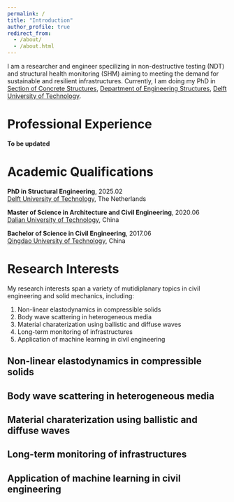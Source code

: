 ```yaml
---
permalink: /
title: "Introduction"
author_profile: true
redirect_from: 
  - /about/
  - /about.html
---
```


I am a researcher and engineer specilizing in non-destructive testing (NDT) and structural health monitoring (SHM) aiming to meeting the demand for sustainable and resilient infrastructures. Currently, I am doing my PhD in [Section of Concrete Structures](https://www.tudelft.nl/citg/over-faculteit/afdelingen/engineering-structures/sections-labs/concrete-structures), [Department of Engineering Structures](https://www.tudelft.nl/citg/over-faculteit/afdelingen/engineering-structures), [Delft University of Technology](https://www.tudelft.nl/).

Professional Experience
======
**To be updated**

Academic Qualifications
======
**PhD in Structural Engineering**, 2025.02  
[Delft University of Technology](https://www.tudelft.nl/), The Netherlands

**Master of Science in Architecture and Civil Engineering**, 2020.06  
[Dalian University of Technology](https://en.dlut.edu.cn/), China

**Bachelor of Science in Civil Engineering**, 2017.06  
[Qingdao University of Technology](https://english.qut.edu.cn/), China

Research Interests
======
My research interests span a variety of mutidiplanary topics in civil engineering and solid mechanics, including:
1.  Non-linear elastodynamics in compressible solids
1.  Body wave scattering in heterogeneous media
1.  Material charaterization using ballistic and diffuse waves
1.  Long-term monitoring of infrastructures
1.  Application of machine learning in civil engineering

Non-linear elastodynamics in compressible solids
------


Body wave scattering in heterogeneous media
------


Material charaterization using ballistic and diffuse waves
------


Long-term monitoring of infrastructures
------


Application of machine learning in civil engineering
------

